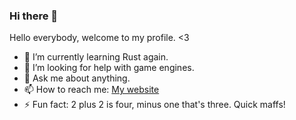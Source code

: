 ### Hi there 👋

<!--
**eXodiquas/eXodiquas** is a ✨ _special_ ✨ repository because its `README.md` (this file) appears on your GitHub profile.
-->

Hello everybody, welcome to my profile. <3

- 🌱 I’m currently learning Rust again.
- 🤔 I’m looking for help with game engines.
- 💬 Ask me about anything.
- 📫 How to reach me: [My website](https://www.exodiquas.eu)
- ⚡ Fun fact: 2 plus 2 is four, minus one that's three. Quick maffs!
